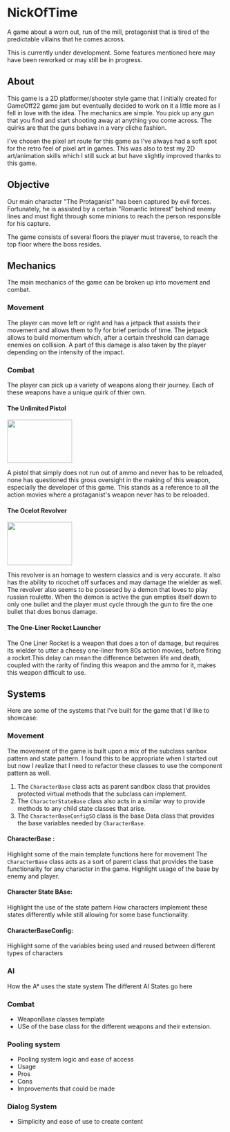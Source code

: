 # NickOfTime
A game about a worn out, run of the mill, protagonist that is tired of the predictable villains that he comes across.

This is currently under development. Some features mentioned here may have been reworked or may still be in progress.

## About
This game is a 2D platformer/shooter style game that I initially created for GameOff22 game jam but eventually decided to work on it a little more as I fell in love with the idea.
The mechanics are simple. You pick up any gun that you find and start shooting away at anything you come across. The quirks are that the guns behave in a very cliche fashion.

I've chosen the pixel art route for this game as I've always had a soft spot for the retro feel of pixel art in games. This was also to test my 2D art/animation skills which I still suck at but have slightly improved thanks to this game.

## Objective
Our main character "The Protaganist" has been captured by evil forces. Fortunately, he is assisted by a certain "Romantic Interest" behind enemy lines and must fight through some minions to reach the person responsible for his capture.

The game consists of several floors the player must traverse, to reach the top floor where the boss resides.

## Mechanics 
The main mechanics of the game can be broken up into movement and combat.

### Movement
The player can move left or right and has a jetpack that assists their movement and allows them to fly for brief periods of time.
The jetpack allows to build momentum which, after a certain threshold can damage enemies on collision. A part of this damage is also taken by the player depending on the intensity of the impact.

### Combat 
The player can pick up a variety of weapons along their journey. Each of these weapons have a unique quirk of thier own.

#### The Unlimited Pistol

<img src=https://github.com/AbrarAhamed1998/NickOfTime/assets/51904325/a4e0e25c-71e0-4f6a-a7ea-a4ac7ad4277f width=150 height=100>

A pistol that simply does not run out of ammo and never has to be reloaded, none has questioned this gross oversight in the making of this weapon, especially the developer of this game. This stands as a reference to all the action movies where a protaganist's weapon never has to be reloaded.

#### The Ocelot Revolver

<img src=https://github.com/AbrarAhamed1998/NickOfTime/assets/51904325/28241c65-6364-4050-9702-8601e6ecd1be width=150 height=100>

This revolver is an homage to western classics and is very accurate. It also has the ability to ricochet off surfaces and may damage the wielder as well.
The revolver also seems to be possesed by a demon that loves to play russian roulette. When the demon is active the gun empties itself down to only one bullet and the player must cycle through the gun to fire the one bullet that does bonus damage.

#### The One-Liner Rocket Launcher 
The One Liner Rocket is a weapon that does a ton of damage, but requires its wielder to utter a cheesy one-liner from 80s action movies, before firing a rocket.This delay can mean the difference between life and death, coupled with the rarity of finding this weapon and the ammo for it, makes this weapon difficult to use.

## Systems
Here are some of the systems that I've built for the game that I'd like to showcase:

### Movement
The movement of the game is built upon a mix of the subclass sanbox pattern and state pattern. I found this to be appropriate when I started out but now I realize that I need to refactor these classes to use the component pattern as well.
1. The `CharacterBase` class acts as parent sandbox class that provides protected virtual methods that the subclass can implement. 
3. The `CharacterStateBase` class also acts in a similar way to provide methods to any child state classes that arise.
4. The `CharacterBaseConfigSO` class is the base Data class that provides the base variables needed by `CharacterBase`.

#### CharacterBase : 
Highlight some of the main template functions here for movement
The `CharacterBase` class acts as a sort of parent class that provides the base functionality for any character in the game.
Highlight usage of the base by enemy and player.

#### Character State BAse:
Highlight the use of the state pattern
How characters implement these states differently while still allowing for some base functionality.

#### CharacterBaseConfig:
Highlight some of the variables being used and reused between different types of characters

### AI
How the A* uses the state system
The different AI States go here

### Combat 
- WeaponBase classes template
- USe of the base class for the different weapons and their extension.

### Pooling system
- Pooling system logic and ease of access
- Usage
- Pros
- Cons
- Improvements that could be made

### Dialog System
- Simplicity and ease of use to create content

